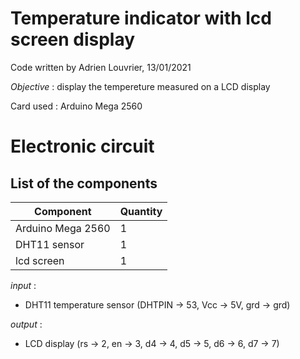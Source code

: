 # **Temperature indicator with lcd screen display**

Code written by Adrien Louvrier, 13/01/2021

*Objective* : display the tempereture measured on a LCD display

Card used : Arduino Mega 2560

# Electronic circuit

## **List of the components**

Component | Quantity 
----------|----------
Arduino Mega 2560 | 1
DHT11 sensor | 1
lcd screen | 1

*input* : 
- DHT11 temperature sensor (DHTPIN -> 53, Vcc -> 5V, grd -> grd)

*output* : 
- LCD display (rs -> 2, en -> 3, d4 -> 4, d5 -> 5, d6 -> 6, d7 -> 7)
